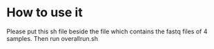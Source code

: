 # How to use it
Please put this sh file beside the file which contains the fastq files of 4 samples.
Then run overallrun.sh
